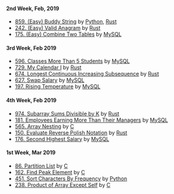 #### 2nd Week, Feb, 2019
- [859. (Easy) Buddy String](https://leetcode.com/problems/buddy-strings) by [Python](https://leetcode.com/submissions/detail/208446927), [Rust](https://leetcode.com/submissions/detail/208456837)
- [242. (Easy) Valid Anagram](https://leetcode.com/problems/valid-anagram) by [Rust](https://leetcode.com/submissions/detail/208465502)
- [175. (Easy) Combine Two Tables](https://leetcode.com/problems/combine-two-tables) by [MySQL](https://leetcode.com/submissions/detail/208467557)

#### 3rd Week, Feb 2019
- [596. Classes More Than 5 Students](https://leetcode.com/problems/classes-more-than-5-students) by [MySQL](https://leetcode.com/submissions/detail/208981703)
- [729. My Calendar I](https://leetcode.com/problems/my-calendar-i) by [Rust](https://leetcode.com/submissions/detail/210232062)
- [674. Longest Continuous Increasing Subsequence](https://leetcode.com/problems/longest-continuous-increasing-subsequence) by [Rust](https://leetcode.com/submissions/detail/210236204)
- [627. Swap Salary](https://leetcode.com/problems/swap-salary) by [MySQL](https://leetcode.com/submissions/detail/210237997)
- [197. Rising Temperature](https://leetcode.com/problems/rising-temperature) by [MySQL](https://leetcode.com/submissions/detail/210239166)

#### 4th Week, Feb 2019
- [974. Subarray Sums Divisible by K](https://leetcode.com/problems/subarray-sums-divisible-by-k) by [Rust](https://leetcode.com/submissions/detail/210526296)
- [181. Employees Earning More Than Their Managers](https://leetcode.com/problems/employees-earning-more-than-their-managers) by [MySQL](https://leetcode.com/submissions/detail/210784775)
- [565. Array Nesting](https://leetcode.com/problems/array-nesting) by [C](https://leetcode.com/submissions/detail/211052643)
- [150. Evaluate Reverse Polish Notation](https://leetcode.com/problems/evaluate-reverse-polish-notation) by [Rust](https://leetcode.com/submissions/detail/211517132)
- [176. Second Highest Salary](https://leetcode.com/problems/second-highest-salary) by [MySQL](https://leetcode.com/submissions/detail/211522504)

#### 1st Week, Mar 2019
- [86. Partition List](https://leetcode.com/problems/partition-list) by [C](https://leetcode.com/submissions/detail/211927555)
- [162. Find Peak Element](https://leetcode.com/problems/find-peak-element) by [C](https://leetcode.com/submissions/detail/212262501)
- [451. Sort Characters By Frequency](https://leetcode.com/problems/sort-characters-by-frequency) by [Python](https://leetcode.com/submissions/detail/212268681)
- [238. Product of Array Except Self](https://leetcode.com/problems/product-of-array-except-self) by [C](https://leetcode.com/submissions/detail/212276037)
